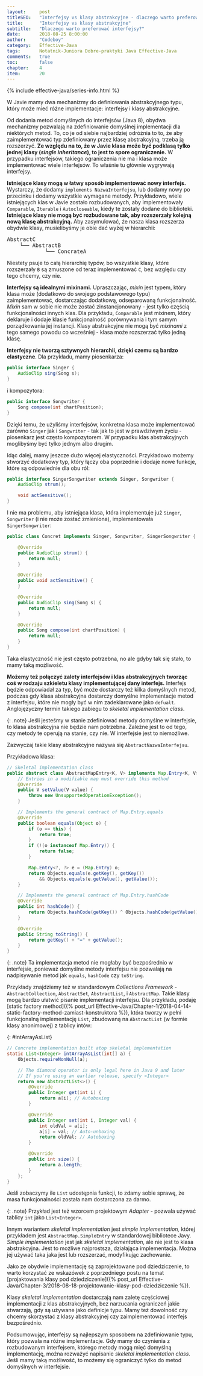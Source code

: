 ```yaml
---
layout:     post
titleSEO:   "Interfejsy vs klasy abstrakcyjne - dlaczego warto preferować interfejsy?"
title:      "Interfejsy vs klasy abstrakcyjne"
subtitle:   "Dlaczego warto preferować interfejsy?"
date:       2018-08-25 8:00:00
author:     "Codeboy"
category:   Effective-Java
tags:       Notatnik-Juniora Dobre-praktyki Java Effective-Java
comments:   true
toc:        false
chapter:    4
item:       20
---
```


{% include effective-java/series-info.html %}

W Javie mamy dwa mechanizmy do definiowania abstrakcyjnego typu, który może mieć różne implementacje: interfejsy i klasy abstrakcyjne.

Od dodania metod domyślnych do interfejsów (Java 8), obydwa mechanizmy pozwalają na zdefiniowanie domyślnej implementacji dla niektórych metod. To, co je od siebie najbardziej odróżnia to to, że aby zaimplementować typ zdefiniowany przez klasę abstrakcyjną, trzeba ją rozszerzyć. **Ze względu na to, że w Javie klasa może być podklasą tylko jednej klasy (*single inheritance*), to jest to spore ograniczenie.** W przypadku interfejsów, takiego ograniczenia nie ma i klasa może implementować wiele interfejsów. To właśnie tu głównie wygrywają interfejsy.

**Istniejące klasy mogą w łatwy sposób implementować nowy interfejs.** Wystarczy, że dodamy `implements NazwaInterfejsu`, lub dodamy nowy po przecinku i dodamy wszystkie wymagane metody. Przykładowo, wiele istniejących klas w Javie zostało rozbudowanych, aby implementowały `Comparable`, `Iterable` i `Autocloseable`, kiedy te zostały dodane do biblioteki. **Istniejące klasy nie mogą być rozbudowane tak, aby rozszerzały kolejną nową klasę abstrakcyjną.** Aby zasymulować, że nasza klasa rozszerza obydwie klasy, musielibyśmy je obie dać wyżej w hierarchii:

<pre style="display: inline; border: none">
AbstractC
    └── AbstractB
            └── ConcrateA
</pre>

Niestety psuje to całą hierarchię typów, bo wszystkie klasy, które rozszerzały `B` są zmuszone od teraz implementować `C`, bez względu czy tego chcemy, czy nie.

**Interfejsy są idealnymi mixinami.** Upraszczając, *mixin* jest typem, który klasa może (dodatkowo do swojego podstawowego typu) zaimplementować, dostarczając dodatkową, odseparowaną funkcjonalność. *Mixin* sam w sobie nie może zostać zinstancjonowany - jest tylko częścią funkcjonalności innych klas. Dla przykładu, `Comparable` jest mixinem, który deklaruje i dodaje klasie funkcjonalność porównywania i tym samym porządkowania jej instancji.  Klasy abstrakcyjne nie mogą być *mixinami* z tego samego powodu co wcześniej - klasa może rozszerzać tylko jedną klasę.

**Interfejsy nie tworzą sztywnych hierarchii, dzięki czemu są bardzo elastyczne**.  Dla przykładu, mamy piosenkarza:

```java
public interface Singer {
    AudioClip sing(Song s);
}
```

i kompozytora:

```java
public interface Songwriter {
    Song compose(int chartPosition);
}
```

Dzięki temu, że użyliśmy interfejsów, konkretna klasa może implementować zarówno `Singer` jak i `Songwriter` - tak jak to jest w prawdziwym życiu - piosenkarz jest często kompozytorem. W przypadku klas abstrakcyjnych moglibyśmy być tylko jednym albo drugim.

Idąc dalej, mamy jeszcze dużo więcej elastyczności. Przykładowo możemy stworzyć dodatkowy typ, który łączy oba poprzednie i dodaje nowe funkcje, które są odpowiednie dla obu ról:

```java
public interface SingerSongwriter extends Singer, Songwriter {
    AudioClip strum();

    void actSensitive();
}
```

I nie ma problemu, aby istniejąca klasa, która implementuje już `Singer`, `Songwriter` (i nie może zostać zmieniona), implementowała `SingerSongwriter`:

```java
public class Concret implements Singer, Songwriter, SingerSongwriter {

    @Override
    public AudioClip strum() {
        return null;
    }

    @Override
    public void actSensitive() {
    }

    @Override
    public AudioClip sing(Song s) {
        return null;
    }

    @Override
    public Song compose(int chartPosition) {
        return null;
    }
}
```
Taka elastyczność nie jest często potrzebna, no ale gdyby tak się stało, to mamy taką możliwość.

**Możemy też połączyć zalety interfejsów i klas abstrakcyjnych tworząc coś w rodzaju szkieletu klasy implementującej dany interfejs.** Interfejs będzie odpowiadał za typ, być może dostarczy też kilka domyślnych metod, podczas gdy klasa abstrakcyjna dostarczy domyślne implementacje metod z interfejsu, które nie mogły być w nim zadeklarowane jako `defualt`. Anglojęzyczny termin takiego zabiegu to *skeletal implementation class*.

{: .note}
Jeśli jesteśmy w stanie zdefiniować metody domyślne w interfejsie, to klasa abstrakcyjna nie będzie nam potrzebna. Zależne jest to od tego, czy metody te operują na stanie, czy nie. W interfejsie jest to niemożliwe.

Zazwyczaj takie klasy abstrakcyjne nazywa się `AbstractNazwaInterfejsu`.

Przykładowa klasa:

```java
// Skeletal implementation class
public abstract class AbstractMapEntry<K, V> implements Map.Entry<K, V> {
    // Entries in a modifiable map must override this method
    @Override
    public V setValue(V value) {
        throw new UnsupportedOperationException();
    }

    // Implements the general contract of Map.Entry.equals
    @Override
    public boolean equals(Object o) {
        if (o == this) {
            return true;
        }
        if (!(o instanceof Map.Entry)) {
            return false;
        }

        Map.Entry<?, ?> e = (Map.Entry) o;
        return Objects.equals(e.getKey(), getKey())
            && Objects.equals(e.getValue(), getValue());
    }

    // Implements the general contract of Map.Entry.hashCode
    @Override
    public int hashCode() {
        return Objects.hashCode(getKey()) ^ Objects.hashCode(getValue());
    }

    @Override
    public String toString() {
        return getKey() + "=" + getValue();
    }
}
```

{: .note}
Ta implementacja metod nie mogłaby być bezpośrednio w interfejsie, ponieważ domyślne metody interfejsu nie pozwalają na nadpisywanie metod jak `equals`, `hashCode` czy `toString`.

 Przykłady znajdziemy też w standardowym *Collections Framework* - `AbstractCollection`, `AbstractSet`, `AbstractList`, i `AbstractMap`. Takie klasy mogą bardzo ułatwić pisanie implementacji interfejsu. Dla przykładu, podaję [static factory method]({% post_url Effective-Java/Chapter-1/2018-04-14-static-factory-method-zamiast-konstruktora %}), która tworzy w pełni funkcjonalną implementację `List`, zbudowaną na `AbstractList` (w formie klasy anonimowej) z tablicy intów:

{: #intArrayAsList}
```java
// Concrete implementation built atop skeletal implementation
static List<Integer> intArrayAsList(int[] a) {
    Objects.requireNonNull(a);

    // The diamond operator is only legal here in Java 9 and later
    // If you're using an earlier release, specify <Integer>
    return new AbstractList<>() {
        @Override
        public Integer get(int i) {
            return a[i]; // Autoboxing
        }

        @Override
        public Integer set(int i, Integer val) {
            int oldVal = a[i];
            a[i] = val; // Auto-unboxing
            return oldVal; // Autoboxing
        }

        @Override
        public int size() {
            return a.length;
        }
    };
}
```
Jeśli zobaczymy ile `List` udostępnia funkcji, to zdamy sobie sprawę, że masa funkcjonalności została nam dostarczona za darmo.

{: .note}
Przykład jest też wzorcem projektowym  *Adapter* - pozwala używać tablicy `int` jako `List<Integer>`.

Innym wariantem *skeletal implementation* jest  *simple implementation,* której przykładem jest  `AbstractMap.SimpleEntry` w standardowej bibliotece Javy. *Simple implementation* jest jak *skeletal implementation*, ale nie jest to klasa abstrakcyjna. Jest to możliwe najprostsza, działająca implementacja. Można jej używać taka jaka jest lub rozszerzać, modyfikując zachowanie.

Jako ze obydwie implementację są zaprojektowane pod dziedziczenie, to warto korzystać ze wskazówek z poprzedniego postu na temat [projaktowania klasy pod dziedziczenie]({% post_url Effective-Java/Chapter-3/2018-08-18-projektowanie-klasy-pod-dziedziczenie %}).

Klasy *skeletal implementation* dostarczają nam zaletę częściowej implementacji z klas abstrakcyjnych, bez narzucania ograniczeń jakie stwarzają, gdy są używane jako definicje typu. Mamy też dowolność czy chcemy skorzystać z klasy abstrakcyjnej czy zaimplementować interfejs bezpośrednio.

Podsumowując, interfejsy są najlepszym sposobem na zdefiniowanie typu, który pozwala na różne implementacje. Gdy mamy do czynienia z rozbudowanym interfejsem, którego metody mogą mięć domyślną implementację, można rozważyć napisanie *skeletal implementation class*. Jeśli mamy taką możliwość, to możemy się ograniczyć tylko do metod domyślnych w interfejsie.
